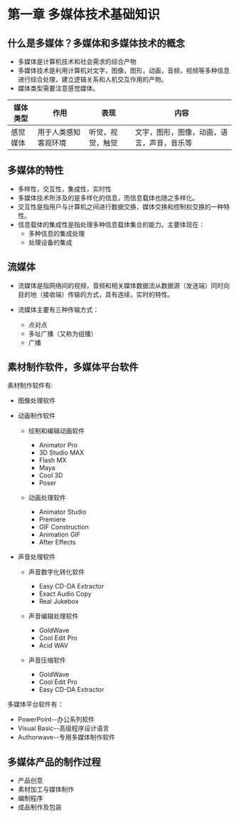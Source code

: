 # 第一章 多媒体技术基础知识

## 什么是多媒体？多媒体和多媒体技术的概念

- 多媒体是计算机技术和社会需求的综合产物
- 多媒体技术是利用计算机对文字，图像，图形，动画，音频，视频等多种信息进行综合处理，建立逻辑关系和人机交互作用的产物。
- 媒体类型需要注意感觉媒体。
    
| 媒体类型 | 作用 | 表现 | 内容 |
| -- | -- | -- | -- |
| 感觉媒体 | 用于人类感知客观环境 | 听觉，视觉，触觉 | 文字，图形，图像，动画，语言，声音，音乐等 |

## 多媒体的特性

- 多样性，交互性，集成性，实时性
- 多媒体技术所涉及的是多样化的信息，而信息载体也随之多样化。
- 交互性是指用户与计算机之间进行数据交换，媒体交换和控制权交换的一种特性。
- 信息载体的集成性是指处理多种信息载体集合的能力。主要体现在：
    - 多种信息的集成处理
    - 处理设备的集成

## 流媒体

- 流媒体是指网络间的视频，音频和相关媒体数据流从数据源（发送端）同时向目的地（接收端）传输的方式，具有连续，实时的特性。
- 流媒体主要有三种传输方式：
        
    - 点对点
    - 多址广播（又称为组播）
    - 广播

## 素材制作软件，多媒体平台软件
    
素材制作软件有:
- 图像处理软件
- 动画制作软件
    
    - 绘制和编辑动画软件
        
        - Animator Pro
        - 3D Studio MAX
        - Flash MX
        - Maya
        - Cool 3D
        - Poser
    - 动画处理软件
        
        - Animator Studio
        - Premiere
        - GIF Construction
        - Animation GIF
        - After Effects
- 声音处理软件
    
    - 声音数字化转化软件
    
        - Easy CD-DA Extractor
        - Exact Audio Copy
        - Real Jukebox
    - 声音编辑处理软件
    
        - GoldWave
        - Cool Edit Pro
        - Acid WAV
    - 声音压缩软件
        
        - GoldWave
        - Cool Edit Pro
        - Easy CD-DA Extractor

多媒体平台软件有：

- PowerPoint--办公系列软件
- Visual Basic--高级程序设计语言
- Authorwave--专用多媒体制作软件


## 多媒体产品的制作过程

- 产品创意
- 素材加工与媒体制作
- 编制程序
- 成品制作及包装